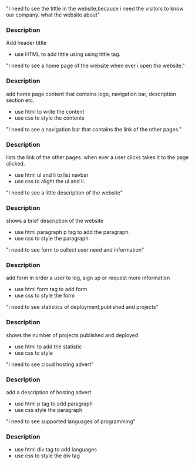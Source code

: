 "I need to see the tittle in the website,because i need the visitors to know our company. what the website about"

### Description
 Add header tittle
 * use HTML to add tittle using using tittle tag.
 


 "I need to see a home page of the website when ever i open the website."
 
 ### Description
 
 add home page content that contains logo, navigation bar, description section etc.
 * use html to write the content
 * use css to style the contents

 "I need to see a navigation bar that contains the link of the other pages."
  ### Description
 lists the link of the other pages. when ever a user clicks takes it to the page clicked.
 * use html ul and li to list navbar
 * use css to alight the ul and li.

 "I need to see a little description of the website"
 ### Description
 shows a brief description of the website
 * use html paragraph p tag to add the paragraph.
 * use css to style the paragraph.

 "i need to see form to collect user need and information"

 ### Description
 add form in order a user to log, sign up or request more information
 * use html form tag to add form
 * use css to style the form

"i need to see  statistics of deployment,published and projects"
### Description
shows the number of projects published and deployed
* use html to add the statistic
* use css to style

"I need to see cloud hosting advert"
### Description
add a description of hosting advert
* use html p tag to add paragraph 
* use css style the paragraph

"i need to see supported languages of programming"
### Description
* use html div tag to add languages
* use css to style the div tag

